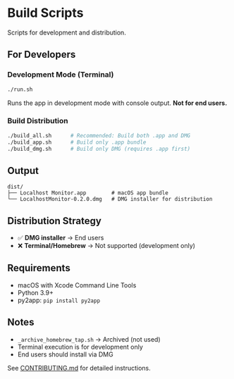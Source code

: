 # Build Scripts

Scripts for development and distribution.

## For Developers

### Development Mode (Terminal)
```bash
./run.sh
```
Runs the app in development mode with console output. **Not for end users.**

### Build Distribution
```bash
./build_all.sh      # Recommended: Build both .app and DMG
./build_app.sh      # Build only .app bundle
./build_dmg.sh      # Build only DMG (requires .app first)
```

## Output

```
dist/
├── Localhost Monitor.app        # macOS app bundle
└── LocalhostMonitor-0.2.0.dmg   # DMG installer for distribution
```

## Distribution Strategy

- ✅ **DMG installer** → End users
- ❌ **Terminal/Homebrew** → Not supported (development only)

## Requirements

- macOS with Xcode Command Line Tools
- Python 3.9+
- py2app: `pip install py2app`

## Notes

- `_archive_homebrew_tap.sh` → Archived (not used)
- Terminal execution is for development only
- End users should install via DMG

See [CONTRIBUTING.md](../CONTRIBUTING.md) for detailed instructions.
